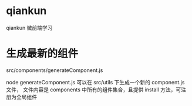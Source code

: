 # qiankun

qiankun 微前端学习

# 生成最新的组件

src/components/generateComponent.js

node generateComponent.js 可以在 src/utils 下生成一个新的 component.js 文件，
文件内容是 components 中所有的组件集合，且提供 install 方法，可注册为全局组件
